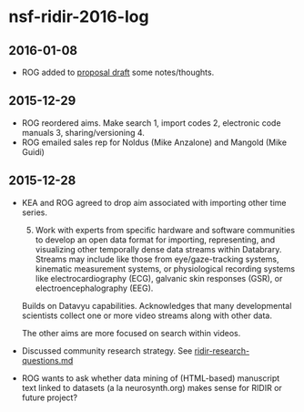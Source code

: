 # nsf-ridir-2016-log

## 2016-01-08

- ROG added to [proposal draft](ridr-16-ideas.md) some notes/thoughts.

## 2015-12-29

- ROG reordered aims. Make search 1, import codes 2, electronic code manuals 3, sharing/versioning 4.
- ROG emailed sales rep for Noldus (Mike Anzalone) and Mangold (Mike Guidi)

## 2015-12-28

- KEA and ROG agreed to drop aim associated with importing other time series.

    5. Work with experts from specific hardware and software communities to develop an open data format for importing, representing, and visualizing other temporally dense data streams within Databrary. Streams may include like those from eye/gaze-tracking systems, kinematic measurement systems, or physiological recording systems like electrocardiography (ECG), galvanic skin responses (GSR), or electroencephalography (EEG).

    Builds on Datavyu capabilities.
    Acknowledges that many developmental scientists collect one or more video streams along with other data.

    The other aims are more focused on search within videos.

- Discussed community research strategy. See [ridir-research-questions.md](ridir-research-questions.md)

- ROG wants to ask whether data mining of (HTML-based) manuscript text linked to datasets (a la neurosynth.org) makes sense for RIDIR or future project?
